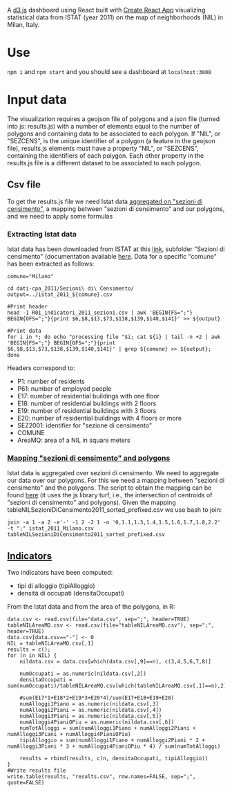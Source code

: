 A [d3.js](https://d3js.org) dashboard using React built with [Create React App](https://github.com/facebookincubator/create-react-app) visualizing statistical data from ISTAT (year 2011) on the map of neighborhoods (NIL) in Milan, Italy.

# Use
`npm i` and `npm start` and you should see a dashboard at `localhost:3000`

# Input data
The visualization requires a geojson file of polygons and a json file (turned into js: results.js) with a number of elements equal to the number of polygons and containing data to be associated to each polygon. If "NIL", or "SEZCENS", is the unique identifier of a polygon (a feature in the geojson file), results.js elements must have a property "NIL", or "SEZCENS", containing the identifiers of each polygon. Each other property in the results.js file is a different dataset to be associated to each polygon.

## Csv file
To get the results.js file we need Istat data [aggregated on "sezioni di censimento"](src/data/istat_2011_Milano.csv), a mapping between "sezioni di censimento" and our polygons, and we need to apply some formulas  
### Extracting Istat data
Istat data has been downloaded from ISTAT at this [link](http://www.istat.it/storage/cartografia/variabili-censuarie/dati-cpa_2011.zip), subfolder "Sezioni di censimento" (documentation available [here](https://www.istat.it/it/files/2013/11/Descrizione-dati-Pubblicazione-2016.03.09.pdf). Data for a specific "comune" has been extracted as follows:

    comune="Milano"

    cd dati-cpa_2011/Sezioni\ di\ Censimento/
    output=../istat_2011_${comune}.csv

    #Print header
    head -1 R01_indicatori_2011_sezioni.csv | awk 'BEGIN{FS=";"} BEGIN{OFS=";"}{print $6,$8,$13,$73,$138,$139,$140,$141}' >> ${output}

    #Print data
    for i in *; do echo "processing file "$i; cat ${i} | tail -n +2 | awk 'BEGIN{FS=";"} BEGIN{OFS=";"}{print $6,$8,$13,$73,$138,$139,$140,$141}' | grep ${comune} >> ${output}; done

Headers correspond to:
* P1: number of residents
* P61: number of employed people
* E17: number of residential buildings with one floor
* E18: number of residential buildings with 2 floors
* E19: number of residential buildings with 3 floors
* E20: number of residential buildings with 4 floors or more
* SEZ2001: identifier for "sezione di censimento"
* COMUNE
* AreaMQ: area of a NIL in square meters

### [Mapping "sezioni di censimento" and polygons](src/data/tableNILSezioniDiCensimento2011_sorted_prefixed.csv)
Istat data is aggregated over sezioni di censimento. We need to aggregate our data over our polygons. 
For this we need a mapping between "sezioni di censimento" and the polygons. The script to obtain the mapping can be found [here](src/data/getTableNILSezioniDiCensimento2011.html) (it uses the js library turf, i.e., the intersection of centroids of "sezioni di censimemto" and polygons). Given the mapping tableNILSezioniDiCensimento2011_sorted_prefixed.csv we use bash to join:

    join -a 1 -a 2 -e'-' -1 2 -2 1 -o '0,1.1,1.3,1.4,1.5,1.6,1.7,1.8,2.2' -t ";" istat_2011_Milano.csv tableNILSezioniDiCensimento2011_sorted_prefixed.csv

## [Indicators](src/results.js)
Two indicators have been computed:
* tipi di alloggio (tipiAlloggio)
* densità di occupati (densitaOccupati)

From the Istat data and from the area of the polygons, in R:

    data.csv <- read.csv(file="data.csv", sep=";", header=TRUE)
    tableNILAreaMQ.csv <- read.csv(file="tableNILAreaMQ.csv"), sep=";", header=TRUE)
    data.csv[data.csv=="-"] <- 0
    NIL = tableNILAreaMQ.csv[,1]
    results = c();
    for (n in NIL) {
        nildata.csv = data.csv[which(data.csv[,9]==n), c(3,4,5,6,7,8)]
        	
        numOccupati = as.numeric(nildata.csv[,2])
        densitaOccupati = sum(numOccupati)/tableNILAreaMQ.csv[which(tableNILAreaMQ.csv[,1]==n),2]

        #sum(E17*1+E18*2+E19*3+E20*4)/sum(E17+E18+E19+E20)
        numAlloggi1Piano = as.numeric(nildata.csv[,3]
        numAlloggi2Piani = as.numeric(nildata.csv[,4])
        numAlloggi3Piani = as.numeric(nildata.csv[,5])
        numAlloggi4PianiOPiu = as.numeric(nildata.csv[,6])
        numTotAlloggi = sum(numAlloggi1Piano + numAlloggi2Piani + numAlloggi3Piani + numAlloggi4PianiOPiu)
        tipiAlloggio = sum(numAlloggi1Piano + numAlloggi2Piani * 2 + numAlloggi3Piani * 3 + numAlloggi4PianiOPiu * 4) / sum(numTotAlloggi)
        
        results = rbind(results, c(n, densitaOccupati, tipiAlloggio))
    }
    #Write results file
    write.table(results, "results.csv", row.names=FALSE, sep=";", quote=FALSE)
	




